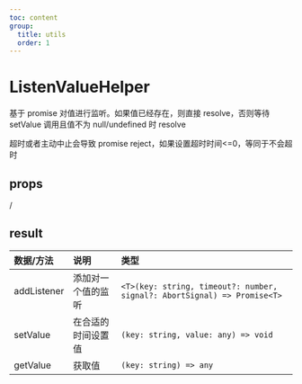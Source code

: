 ```yaml
---
toc: content
group:
  title: utils
  order: 1
---
```


# ListenValueHelper

基于 promise 对值进行监听。如果值已经存在，则直接 resolve，否则等待 setValue 调用且值不为 null/undefined 时 resolve

超时或者主动中止会导致 promise reject，如果设置超时时间<=0，等同于不会超时

<code src="./demo/ListenValueHelper.tsx"></code>

## props

/

## result

| 数据/方法   | 说明               | 类型                                                                     |
| :---------- | :----------------- | :----------------------------------------------------------------------- |
| addListener | 添加对一个值的监听 | `<T>(key: string, timeout?: number, signal?: AbortSignal) => Promise<T>` |
| setValue    | 在合适的时间设置值 | `(key: string, value: any) => void`                                      |
| getValue    | 获取值             | `(key: string) => any`                                                   |
